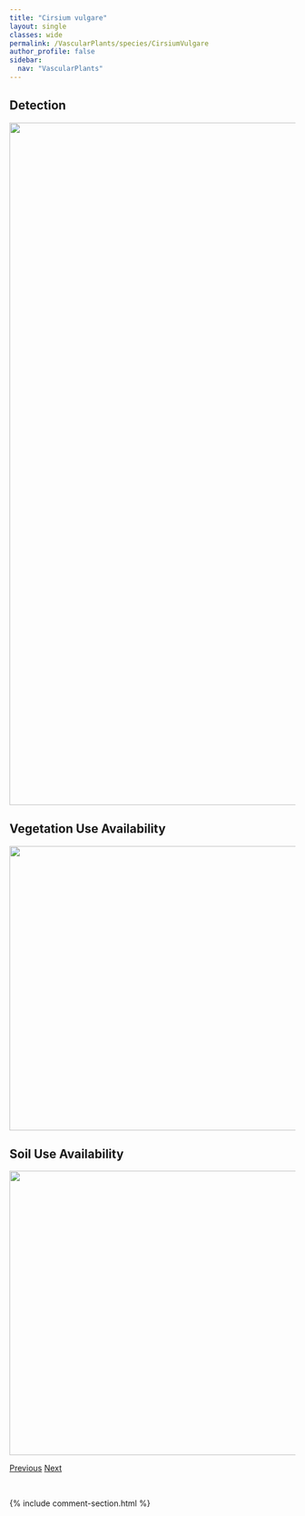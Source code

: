 ```yaml
---
title: "Cirsium vulgare"
layout: single
classes: wide
permalink: /VascularPlants/species/CirsiumVulgare
author_profile: false
sidebar:
  nav: "VascularPlants"
---
```


<h2>Detection</h2>

<a href="https://drive.google.com/uc?export=view&id=1Kmi-xbl-UY2rFEObm96R17wiv5iZWgLn">
<img src="https://drive.google.com/uc?export=view&id=1Kmi-xbl-UY2rFEObm96R17wiv5iZWgLn" height = "1200" width = "800">
</a>


<h2>Vegetation Use Availability</h2>

<a href="https://drive.google.com/uc?export=view&id=1r9DnD-eWpYGPt120Fgv_onasYYH4xPYo">
<img src="https://drive.google.com/uc?export=view&id=1r9DnD-eWpYGPt120Fgv_onasYYH4xPYo" height = "500" width = "1000">
</a>


<h2>Soil Use Availability</h2>

<a href="https://drive.google.com/uc?export=view&id=1MrV_Tpj8cAM-b0RspL6M5hWqYpjKcuQN">
<img src="https://drive.google.com/uc?export=view&id=1MrV_Tpj8cAM-b0RspL6M5hWqYpjKcuQN" height = "500" width = "1000">
</a>


<a href="/DevelopmentWebsite/VascularPlants/species/CirsiumUndulatum" class="pagination--pager" title="Cirsium undulatum">Previous</a> <a href="/DevelopmentWebsite/VascularPlants/species/ClaytoniaLanceolata" class="pagination--pager" title="Claytonia lanceolata">Next</a>

<p>&nbsp;</p>

{% include comment-section.html %}
